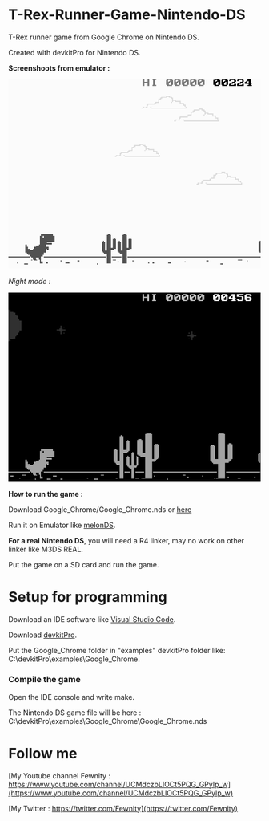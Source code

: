 # T-Rex-Runner-Game-Nintendo-DS
T-Rex runner game from Google Chrome on Nintendo DS.

Created with devkitPro for Nintendo DS.

**Screenshoots from emulator :**

<img src="https://github.com/Fewnity/T-Rex-Runner-Game-Nintendo-DS/blob/master/Images/Capture1.PNG" width="600">

*Night mode :*

<img src="https://github.com/Fewnity/T-Rex-Runner-Game-Nintendo-DS/blob/master/Images/Capture2.PNG" width="600">

**How to run the game :**

Download Google_Chrome/Google_Chrome.nds or [here](https://github.com/Fewnity/T-Rex-Runner-Game-Nintendo-DS/raw/master/Google_Chrome/Google_Chrome.nds)

Run it on Emulator like [melonDS](http://melonds.kuribo64.net/downloads.php).

**For a real Nintendo DS**, you will need a R4 linker, may no work on other linker like M3DS REAL.

Put the game on a SD card and run the game.

# Setup for programming
Download an IDE software like [Visual Studio Code](https://code.visualstudio.com/).

Download [devkitPro](https://github.com/devkitPro/installer/releases).

Put the Google_Chrome folder in "examples" devkitPro folder like: C:\devkitPro\examples\Google_Chrome.

### Compile the game
Open the IDE console and write make.

The Nintendo DS game file will be here : C:\devkitPro\examples\Google_Chrome\Google_Chrome.nds

# Follow me
[My Youtube channel Fewnity : https://www.youtube.com/channel/UCMdczbLIOCt5PQG_GPyIp_w](https://www.youtube.com/channel/UCMdczbLIOCt5PQG_GPyIp_w)

[My Twitter : https://twitter.com/Fewnity](https://twitter.com/Fewnity)
